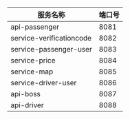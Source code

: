 服务名称|端口号
--- | ---
api-passenger | 8081
service-verificationcode | 8082
service-passenger-user | 8083
service-price | 8084
service-map | 8085
service-driver-user | 8086
api-boss | 8087
api-driver|8088